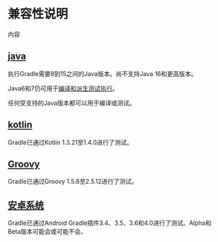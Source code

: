 # 兼容性说明

内容

## [java](#java)

执行Gradle需要8到15之间的Java版本。尚不支持Java 16和更高版本。

Java6和7仍可用于[编译和派生测试执行](https://docs.gradle.org/current/userguide/building_java_projects.html#sec:java_cross_compilation)。

任何受支持的Java版本都可以用于编译或测试。

## [kotlin](#kotlin)

Gradle已通过Kotlin 1.3.21至1.4.0进行了测试。

## [Groovy](#Groovy)

Gradle已通过Groovy 1.5.8至2.5.12进行了测试。

## [安卓系统](#安卓系统)

Gradle已通过Android Gradle插件3.4、3.5、3.6和4.0进行了测试。Alpha和Beta版本可能会或可能不会。

